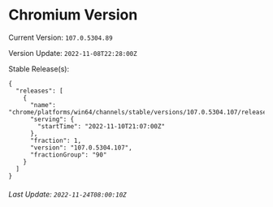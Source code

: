 # Chromium Version

Current Version: `107.0.5304.89`

Version Update: `2022-11-08T22:28:00Z`

Stable Release(s):
```
{
  "releases": [
    {
      "name": "chrome/platforms/win64/channels/stable/versions/107.0.5304.107/releases/1668114420",
      "serving": {
        "startTime": "2022-11-10T21:07:00Z"
      },
      "fraction": 1,
      "version": "107.0.5304.107",
      "fractionGroup": "90"
    }
  ]
}
```

###### Last Update: `2022-11-24T08:00:10Z`
